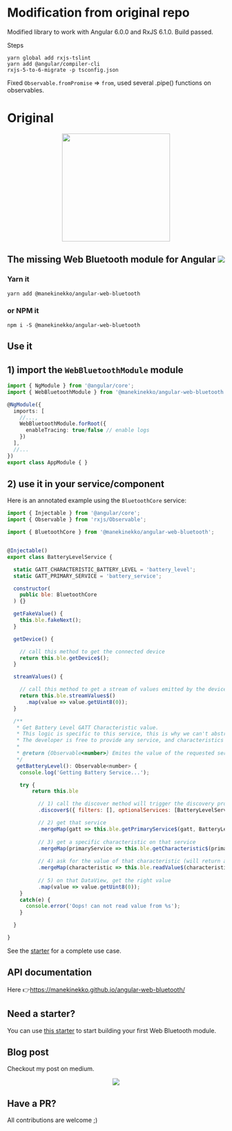 # Modification from original repo

Modified library to work with Angular 6.0.0 and RxJS 6.1.0. Build passed.

Steps
```
yarn global add rxjs-tslint
yarn add @angular/compiler-cli
rxjs-5-to-6-migrate -p tsconfig.json
```
Fixed `Observable.fromPromise` => `from`, used several .pipe() functions on observables.

# Original

<div align="center">
  <img src="https://cloud.githubusercontent.com/assets/1699357/21510721/556f650c-cc97-11e6-8a69-ddd67eeeebb8.png" width="250" />
</div>
<h2 align="center">The missing Web Bluetooth module for Angular <a href="https://circleci.com/gh/manekinekko/angular-web-bluetooth/tree/master"><img src="https://circleci.com/gh/manekinekko/angular-web-bluetooth.svg?style=svg"></a></h2>

### Yarn it

`yarn add @manekinekko/angular-web-bluetooth`

### or NPM it

`npm i -S @manekinekko/angular-web-bluetooth`

## Use it

## 1) import the `WebBluetoothModule` module

```typescript
import { NgModule } from '@angular/core';
import { WebBluetoothModule } from '@manekinekko/angular-web-bluetooth';

@NgModule({
  imports: [
    //...,
    WebBluetoothModule.forRoot({
      enableTracing: true/false // enable logs
    })
  ],
  //...
})
export class AppModule { }

```

## 2) use it in your service/component

Here is an annotated example using the `BluetoothCore` service:

```javascript
import { Injectable } from '@angular/core';
import { Observable } from 'rxjs/Observable';

import { BluetoothCore } from '@manekinekko/angular-web-bluetooth';


@Injectable()
export class BatteryLevelService {

  static GATT_CHARACTERISTIC_BATTERY_LEVEL = 'battery_level';
  static GATT_PRIMARY_SERVICE = 'battery_service';

  constructor(
    public ble: BluetoothCore
  ) {}

  getFakeValue() {
    this.ble.fakeNext();
  }

  getDevice() {

    // call this method to get the connected device
    return this.ble.getDevice$();
  }

  streamValues() {

    // call this method to get a stream of values emitted by the device
    return this.ble.streamValues$()
      .map(value => value.getUint8(0));
  }

  /**
   * Get Battery Level GATT Characteristic value.
   * This logic is specific to this service, this is why we can't abstract it elsewhere.
   * The developer is free to provide any service, and characteristics she wants.
   *
   * @return {Observable<number>} Emites the value of the requested service read from the device
   */
   getBatteryLevel(): Observable<number> {
    console.log('Getting Battery Service...');

    try {
        return this.ble

          // 1) call the discover method will trigger the discovery process (by the browser)
          .discover$({ filters: [], optionalServices: [BatteryLevelService.GATT_PRIMARY_SERVICE] })

          // 2) get that service
          .mergeMap(gatt => this.ble.getPrimaryService$(gatt, BatteryLevelService.GATT_PRIMARY_SERVICE))
          
          // 3) get a specific characteristic on that service
          .mergeMap(primaryService => this.ble.getCharacteristic$(primaryService, BatteryLevelService.GATT_CHARACTERISTIC_BATTERY_LEVEL))
          
          // 4) ask for the value of that characteristic (will return a DataView)
          .mergeMap(characteristic => this.ble.readValue$(characteristic))
          
          // 5) on that DataView, get the right value
          .map(value => value.getUint8(0));
    }
    catch(e) {
      console.error('Oops! can not read value from %s');
    }

  }

}
```

See the [starter](https://github.com/manekinekko/angular-web-bluetooth-starter/tree/master/src/app) for a complete use case.

## API documentation

Here 👉https://manekinekko.github.io/angular-web-bluetooth/

## Need a starter?

You can use [this starter](https://github.com/manekinekko/angular-web-bluetooth-starter) to start building your first Web Bluetooth module.

## Blog post
Checkout my post on medium.

<p align="center">
  <a href="https://medium.com/google-developer-experts/the-web-bluetooth-module-for-angular-9336c9535d04#.f6dp9z163">
    <img src="https://cloud.githubusercontent.com/assets/1699357/21696708/7e33cca4-d38f-11e6-8a03-6833b88e82fa.png" >
  </a>
</p>
 
## Have a PR?

All contributions are welcome ;)
